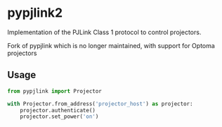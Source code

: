 # pypjlink2

Implementation of the PJLink Class 1 protocol to control projectors.

Fork of pypjlink which is no longer maintained, with support for Optoma projectors

## Usage
```python
from pypjlink import Projector

with Projector.from_address('projector_host') as projector:
    projector.authenticate()
    projector.set_power('on')
```
